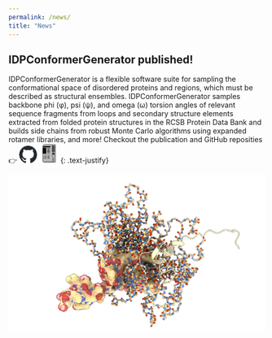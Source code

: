 ```yaml
---
permalink: /news/
title: "News"
---
```


## IDPConformerGenerator published!

IDPConformerGenerator is a flexible software suite for sampling the
conformational space of disordered proteins and regions, which must be described
as structural ensembles. IDPConformerGenerator samples backbone phi (φ), psi
(ψ), and omega (ω) torsion angles of relevant sequence fragments from loops and
secondary structure elements extracted from folded protein structures in the
RCSB Protein Data Bank and builds side chains from robust Monte Carlo algorithms
using expanded rotamer libraries, and more! Checkout the publication and GitHub
reposities :point_right:
<a href="https://github.com/julie-forman-kay-lab/IDPConformerGenerator"><img src="../assets/images/github-mark.svg" alt="idpcg" style="width:35px;"/></a>
<a href="https://pubs.acs.org/doi/full/10.1021/acs.jpca.2c03726"><img src="../assets/images/paper.png" alt="idpcg" style="width:38px;"/></a>
{: .text-justify}

<img src="../assets/images/idp_ensemble.png" alt="IDP ensemble" style="width:700px;"/>
